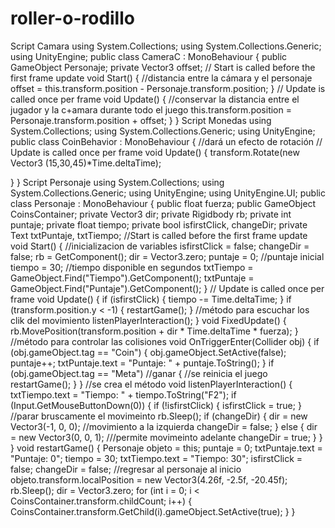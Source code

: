 # roller-o-rodillo
Script Camara
using System.Collections;
using System.Collections.Generic;
using UnityEngine;
public class CameraC : MonoBehaviour
{
 public GameObject Personaje;
 private Vector3 offset;
 // Start is called before the first frame update
 void Start()
 {
 //distancia entre la cámara y el personaje
 offset = this.transform.position - Personaje.transform.position;
 }
 // Update is called once per frame
 void Update()
 {
 //conservar la distancia entre el jugador y la c+amara durante todo el juego
 this.transform.position = Personaje.transform.position + offset;
 }
}
Script Monedas
using System.Collections;
using System.Collections.Generic;
using UnityEngine;
public class CoinBehavior : MonoBehaviour
{
//dará un efecto de rotación
 // Update is called once per frame
 void Update()
 {
 transform.Rotate(new Vector3 (15,30,45)*Time.deltaTime);
 
 }
}
Script Personaje
using System.Collections;
using System.Collections.Generic;
using UnityEngine;
using UnityEngine.UI;
public class Personaje : MonoBehaviour
{
 public float fuerza;
 public GameObject CoinsContainer;
 private Vector3 dir;
 private Rigidbody rb;
 private int puntaje;
 private float tiempo;
 private bool isfirstClick, changeDir;
 private Text txtPuntaje, txtTiempo;
 //Start is called before the first frame update
 void Start()
 {
 //inicializacion de variables
 isfirstClick = false;
 changeDir = false;
 rb = GetComponent<Rigidbody>();
 dir = Vector3.zero;
 puntaje = 0; //puntaje inicial
 tiempo = 30; //tiempo disponible en segundos
 txtTiempo = GameObject.Find("Tiempo").GetComponent<Text>();
 txtPuntaje = GameObject.Find("Puntaje").GetComponent<Text>();
 }
 // Update is called once per frame
 void Update()
 {
 if (isfirstClick)
 {
 tiempo -= Time.deltaTime;
 }
 if (transform.position.y < -1)
 {
 restartGame();
 }
 //método para escuchar los clik del movimiento
 listenPlayerInteraction();
 }
 void FixedUpdate()
 {
 rb.MovePosition(transform.position + dir * Time.deltaTime * fuerza);
 }
 //método para controlar las colisiones
 void OnTriggerEnter(Collider obj)
 {
 if (obj.gameObject.tag == "Coin")
 {
 obj.gameObject.SetActive(false);
 puntaje++;
 txtPuntaje.text = "Puntaje: " + puntaje.ToString();
 }
 if (obj.gameObject.tag == "Meta") //ganar
 {
 //se reinicia el juego
 restartGame();
 }
 }
 //se crea el método
 void listenPlayerInteraction()
 {
 txtTiempo.text = "Tiempo: " + tiempo.ToString("F2");
 if (Input.GetMouseButtonDown(0))
 {
 if (!isfirstClick)
 {
 isfirstClick = true;
 }
 //parar bruscamente el movimeinto
 rb.Sleep();
 if (changeDir)
 {
 dir = new Vector3(-1, 0, 0); //movimiento a la izquierda
 changeDir = false;
 }
 else
 {
 dir = new Vector3(0, 0, 1); ///permite movimeinto adelante
 changeDir = true;
 }
 }
 }
 void restartGame()
 {
 Personaje objeto = this;
 puntaje = 0;
 txtPuntaje.text = "Puntaje: 0";
 tiempo = 30;
 txtTiempo.text = "Tiempo: 30";
 isfirstClick = false;
 changeDir = false;
 //regresar al personaje al inicio
 objeto.transform.localPosition = new Vector3(4.26f, -2.5f, -20.45f);
 rb.Sleep();
 dir = Vector3.zero;
 for (int i = 0; i < CoinsContainer.transform.childCount; i++)
 {
 CoinsContainer.transform.GetChild(i).gameObject.SetActive(true);
 }
 }
